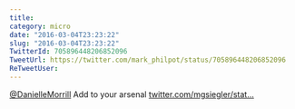 ```yaml
---
title: 
category: micro
date: "2016-03-04T23:23:22"
slug: "2016-03-04T23:23:22"
TwitterId: 705896448206852096
TweetUrl: https://twitter.com/mark_philpot/status/705896448206852096
ReTweetUser: 
---
```


[@DanielleMorrill](https://twitter.com/DanielleMorrill) Add to your arsenal [twitter.com/mgsiegler/stat…](https://twitter.com/mgsiegler/status/705843121083428864)